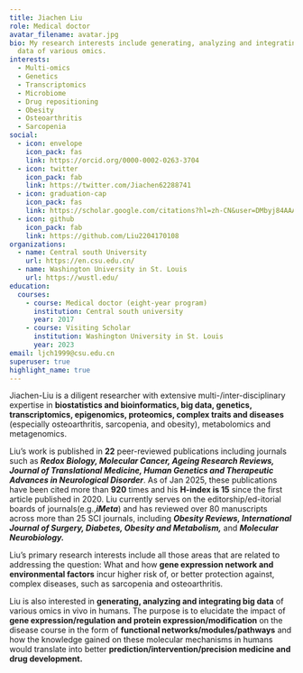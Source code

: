 ```yaml
---
title: Jiachen Liu
role: Medical doctor
avatar_filename: avatar.jpg
bio: My research interests include generating, analyzing and integrating big
  data of various omics.
interests:
  - Multi-omics
  - Genetics
  - Transcriptomics
  - Microbiome
  - Drug repositioning
  - Obesity
  - Osteoarthritis
  - Sarcopenia
social:
  - icon: envelope
    icon_pack: fas
    link: https://orcid.org/0000-0002-0263-3704
  - icon: twitter
    icon_pack: fab
    link: https://twitter.com/Jiachen62288741
  - icon: graduation-cap
    icon_pack: fas
    link: https://scholar.google.com/citations?hl=zh-CN&user=DMbyj84AAAAJ
  - icon: github
    icon_pack: fab
    link: https://github.com/Liu2204170108
organizations:
  - name: Central south University
    url: https://en.csu.edu.cn/
  - name: Washington University in St. Louis
    url: https://wustl.edu/
education:
  courses:
    - course: Medical doctor (eight-year program)
      institution: Central south university
      year: 2017
    - course: Visiting Scholar
      institution: Washington University in St. Louis
      year: 2023
email: ljch1999@csu.edu.cn
superuser: true
highlight_name: true
---
```

Jiachen-Liu is a diligent researcher with extensive multi-/inter-disciplinary expertise in **biostatistics and bioinformatics, big data, genetics, transcriptomics, epigenomics, proteomics, complex traits and diseases** (especially osteoarthritis, sarcopenia, and obesity), metabolomics and metagenomics. 

Liu’s work is published in **22** peer-reviewed publications including journals such as ***Redox Biology, Molecular Cancer, Ageing Research Reviews, Journal of Translational Medicine, Human Genetics and Therapeutic Advances in Neurological Disorder***. As of Jan 2025, these publications have been cited more than **920** times and his **H-index is 15** since the first article published in 2020. Liu currently serves on the editorship/ed-itorial boards of journals(e.g.,***iMeta***) and has reviewed over 80 manuscripts across more than 25 SCI journals, including ***Obesity Reviews, International Journal of Surgery, Diabetes, Obesity and Metabolism,*** and ***Molecular Neurobiology.***

Liu’s primary research interests include all those areas that are related to addressing the question: What and how **gene expression network and environmental factors** incur higher risk of, or better protection against, complex diseases, such as sarcopenia and osteoarthritis.  

Liu is also interested in **generating, analyzing and integrating big data** of various omics in vivo in humans. The purpose is to elucidate the impact of **gene expression/regulation and protein expression/modification** on the disease course in the form of **functional networks/modules/pathways** and how the knowledge gained on these molecular mechanisms in humans would translate into better **prediction/intervention/precision medicine and drug development.**